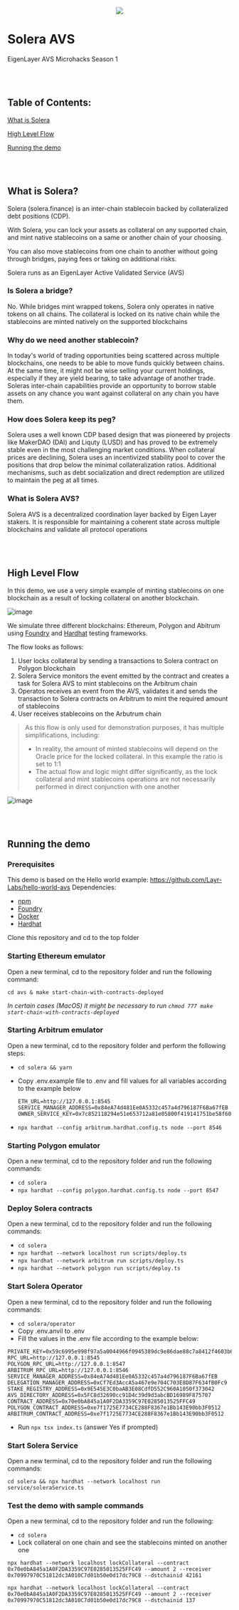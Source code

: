 <p align="center">
<img src="https://github.com/SoleraFinance/solera-avs-hackathon/assets/2127896/64fde64d-c10e-4dfd-8646-e61de34dff98">
</p>


# Solera AVS

EigenLayer AVS Microhacks Season 1 

<br/><br/>


## Table of Contents:

[What is Solera](https://github.com/SoleraFinance/solera-avs-hackathon/edit/main/README.md#what-is-solera)

[High Level Flow](https://github.com/SoleraFinance/solera-avs-hackathon/edit/main/README.md#high-level-flow)

[Running the demo](https://github.com/SoleraFinance/solera-avs-hackathon/edit/main/README.md#running-the-demo)


<br/><br/>

## What is Solera?

Solera (solera.finance) is an inter-chain stablecoin backed by collateralized debt positions (CDP). 

With Solera, you can lock your assets as collateral on any supported chain, and mint native stablecoins on a same or another chain of your choosing.

You can also move stablecoins from one chain to another without going through bridges, paying fees or taking on additional risks. 

Solera runs as an EigenLayer Active Validated Service (AVS) 

### Is Solera a bridge?

No. While bridges mint wrapped tokens, Solera only operates in native tokens on all chains. The collateral is locked on its native chain while the stablecoins are minted natively on the supported blockchains

### Why do we need another stablecoin?

In today's world of trading opportunities being scattered across multiple blockchains, one needs to be able to move funds quickly between chains. At the same time, it might not be wise selling your current holdings, especially if they are yield bearing, to take advantage of another trade. Soleras inter-chain capabilities provide an opportunity to borrow stable assets on any chance you want against collateral on any chain you have them. 

### How does Solera keep its peg?

Solera uses a well known CDP based design that was pioneered by projects like MakerDAO (DAI) and Liquty (LUSD) and has proved to be extremely stable even in the most challenging market conditions. When collateral prices are declining, Solera uses an incentivized stability pool to cover the positions that drop below the minimal collateralization ratios. Additional mechanisms, such as debt socialization and direct redemption are utilized to maintain the peg at all times.

### What is Solera AVS?

Solera AVS is a decentralized coordination layer backed by Eigen Layer stakers. It is responsible for maintaining a coherent state across multiple blockchains and validate all protocol operations

<br/><br/>
## High Level Flow

In this demo, we use a very simple example of minting stablecoins on one blockchain as a result of locking collateral on another blockchain.

![image](https://github.com/SoleraFinance/solera-avs-hackathon/assets/2127896/8c05012c-370c-4a16-b09d-168edcd8c750)

We simulate three different blockchains: Ethereum, Polygon and Abitrum using [Foundry](https://github.com/foundry-rs/foundry) and [Hardhat](https://hardhat.org/) testing frameworks. 

The flow looks as follows:

1. User locks collateral by sending a transactions to Solera contract on Polygon blockchain
2. Solera Service monitors the event emitted by the contract and creates a task for Solera AVS to mint stablecoins on the Arbitrum chain 
3. Operatos receives an event from the AVS, validates it and sends the transaction to Solera contracts on Arbitrum to mint the required amount of stablecoins
4. User receives stablecoins on the Arbutrum chain
   
> As this flow is only used for demonstration purposes, it has multiple simplifications, including:
>
> * In reality, the amount of minted stablecoins will depend on the Oracle price for the locked collateral. In this example the ratio is set to 1:1
> * The actual flow and logic might differ significantly, as the lock collateral and mint stablecoins operations are not necessarily performed in direct conjunction with one another

  ![image](https://github.com/SoleraFinance/solera-avs-hackathon/assets/2127896/aa2dca69-229e-49ae-85c4-bc700cd30dbc)


<br/><br/>
## Running the demo

### Prerequisites

This demo is based on the Hello world example: https://github.com/Layr-Labs/hello-world-avs
Dependencies:
* [npm](https://docs.npmjs.com/downloading-and-installing-node-js-and-npm)
* [Foundry](https://getfoundry.sh/)
* [Docker](https://www.docker.com/get-started/)
* [Hardhat](https://hardhat.org/hardhat-runner/docs/getting-started#quick-start)

Clone this repository and cd to the top folder

### Starting Ethereum emulator

Open a new terminal, cd to the repository folder and run the following command:

`cd avs & make start-chain-with-contracts-deployed`

*In certain cases (MacOS) it might be necessary to run `chmod 777 make start-chain-with-contracts-deployed`*


### Starting Arbitrum emulator

Open a new terminal, cd to the repository folder and perform the following steps:

* `cd solera && yarn`
* Copy .env.example file to .env and fill values for all variables according to the example below

  ```
  ETH_URL=http://127.0.0.1:8545
  SERVICE_MANAGER_ADDRESS=0x84eA74d481Ee0A5332c457a4d796187F6Ba67fEB
  OWNER_SERVICE_KEY=0x7c852118294e51e653712a81e05800f419141751be58f605c371e15141b007a6
  ```

* `npx hardhat --config arbitrum.hardhat.config.ts node --port 8546`

### Starting Polygon emulator

Open a new terminal, cd to the repository folder and run the following commands:

* `cd solera`
* `npx hardhat --config polygon.hardhat.config.ts node --port 8547`

### Deploy Solera contracts

Open a new terminal, cd to the repository folder and run the following commands:

* `cd solera`
* `npx hardhat --network localhost run scripts/deploy.ts`
* `npx hardhat --network arbitrum run scripts/deploy.ts`
* `npx hardhat --network polygon run scripts/deploy.ts`

### Start Solera Operator

Open a new terminal, cd to the repository folder and run the following commands:

*  `cd solera/operator`
*  Copy .env.anvil to .env
*  Fill the values in the .env file according to the example below:

  ```
PRIVATE_KEY=0x59c6995e998f97a5a0044966f0945389dc9e86dae88c7a8412f4603b6b78690d
RPC_URL=http://127.0.0.1:8545
POLYGON_RPC_URL=http://127.0.0.1:8547
ARBITRUM_RPC_URL=http://127.0.0.1:8546
SERVICE_MANAGER_ADDRESS=0x84eA74d481Ee0A5332c457a4d796187F6Ba67fEB
DELEGATION_MANAGER_ADDRESS=0xCf7Ed3AccA5a467e9e704C703E8D87F634fB0Fc9
STAKE_REGISTRY_ADDRESS=0x9E545E3C0baAB3E08CdfD552C960A1050f373042
AVS_DIRECTORY_ADDRESS=0x5FC8d32690cc91D4c39d9d3abcBD16989F875707
CONTRACT_ADDRESS=0x70e0bA845a1A0F2DA3359C97E0285013525FFC49
POLYGON_CONTRACT_ADDRESS=0xe7f1725E7734CE288F8367e1Bb143E90bb3F0512
ARBITRUM_CONTRACT_ADDRESS=0xe7f1725E7734CE288F8367e1Bb143E90bb3F0512
```

* Run `npx tsx index.ts` (answer Yes if prompted)

### Start Solera Service

Open a new terminal, cd to the repository folder and run the following commands:

`cd solera && npx hardhat --network localhost run service/soleraService.ts`

### Test the demo with sample commands

Open a new terminal, cd to the repository folder and run the following:

* `cd solera`
* Lock collateral on one chain and see the stablecoins minted on another one

```
npx hardhat --network localhost lockCollateral --contract 0x70e0bA845a1A0F2DA3359C97E0285013525FFC49 --amount 2 --receiver 0x70997970C51812dc3A010C7d01b50e0d17dc79C8 --dstchainid 42161
```

```
npx hardhat --network localhost lockCollateral --contract 0x70e0bA845a1A0F2DA3359C97E0285013525FFC49 --amount 2 --receiver 0x70997970C51812dc3A010C7d01b50e0d17dc79C8 --dstchainid 137
```


